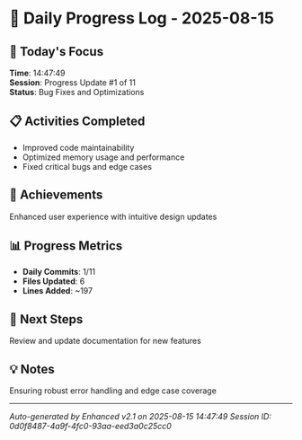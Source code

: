 # 📅 Daily Progress Log - 2025-08-15

## 🎯 Today's Focus
**Time**: 14:47:49  
**Session**: Progress Update #1 of 11  
**Status**: Bug Fixes and Optimizations

## 📋 Activities Completed
- Improved code maintainability
- Optimized memory usage and performance
- Fixed critical bugs and edge cases

## 🚀 Achievements
Enhanced user experience with intuitive design updates

## 📊 Progress Metrics
- **Daily Commits**: 1/11
- **Files Updated**: 6
- **Lines Added**: ~197

## 🎯 Next Steps
Review and update documentation for new features

## 💡 Notes
Ensuring robust error handling and edge case coverage

---
*Auto-generated by Enhanced v2.1 on 2025-08-15 14:47:49*
*Session ID: 0d0f8487-4a9f-4fc0-93aa-eed3a0c25cc0*
